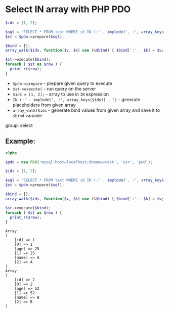 # Select IN array with PHP PDO

```php
$ids = [1, 2];

$sql = 'SELECT * FROM test WHERE id IN (:' . implode(', :', array_keys($ids)) . ')';
$st = $pdo->prepare($sql);

$bind = [];
array_walk($ids, function($v, $k) use (&$bind) { $bind[':' . $k] = $v; });

$st->execute($bind);
foreach ( $st as $row ) {
  print_r($row);
}
```

- `$pdo->prepare` - prepare given query to execute
- `$st->execute(` - run query on the server
- `$ids = [1, 2];` - array to use in `IN` expression
- `IN (:' . implode(', :', array_keys($ids)) . ')` - generate placeholders from given array
- `array_walk($ids` - generate bind values from given array and save it to `$bind` variable

group: select

## Example: 
```php
<?php

$pdo = new PDO('mysql:host=localhost;dbname=test', 'usr', 'pwd');

$ids = [1, 2];

$sql = 'SELECT * FROM test WHERE id IN (:' . implode(', :', array_keys($ids)) . ')';
$st = $pdo->prepare($sql);

$bind = [];
array_walk($ids, function($v, $k) use (&$bind) { $bind[':' . $k] = $v; });

$st->execute($bind);
foreach ( $st as $row ) {
  print_r($row);
}
```
```
Array
(
    [id] => 1
    [0] => 1
    [age] => 25
    [1] => 25
    [name] => A
    [2] => A
)
Array
(
    [id] => 2
    [0] => 2
    [age] => 52
    [1] => 52
    [name] => B
    [2] => B
)

```

